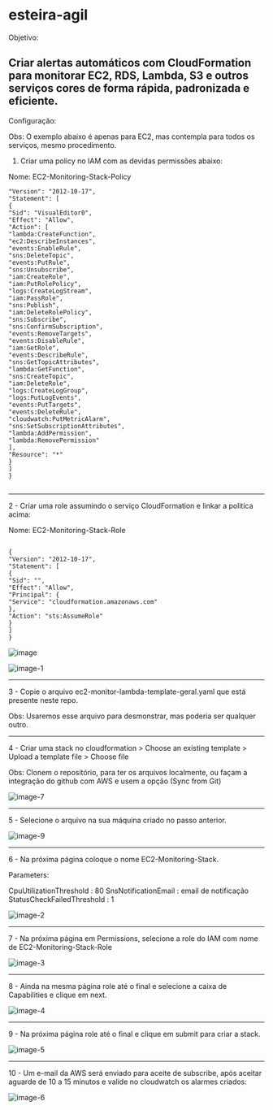# esteira-agil


Objetivo:

Criar alertas automáticos com CloudFormation para monitorar EC2, RDS, Lambda, S3  e outros serviços cores de forma rápida, padronizada e eficiente.
--------------------------------------------------------------------------------------------------------------------------------------------------------------

Configuração:

Obs: O exemplo abaixo é apenas para EC2, mas contempla para todos os serviços, mesmo procedimento.

1. Criar uma policy no IAM com as devidas permissões abaixo:

Nome: EC2-Monitoring-Stack-Policy

```{
"Version": "2012-10-17",
"Statement": [
{
"Sid": "VisualEditor0",
"Effect": "Allow",
"Action": [
"lambda:CreateFunction",
"ec2:DescribeInstances",
"events:EnableRule",
"sns:DeleteTopic",
"events:PutRule",
"sns:Unsubscribe",
"iam:CreateRole",
"iam:PutRolePolicy",
"logs:CreateLogStream",
"iam:PassRole",
"sns:Publish",
"iam:DeleteRolePolicy",
"sns:Subscribe",
"sns:ConfirmSubscription",
"events:RemoveTargets",
"events:DisableRule",
"iam:GetRole",
"events:DescribeRule",
"sns:GetTopicAttributes",
"lambda:GetFunction",
"sns:CreateTopic",
"iam:DeleteRole",
"logs:CreateLogGroup",
"logs:PutLogEvents",
"events:PutTargets",
"events:DeleteRule",
"cloudwatch:PutMetricAlarm",
"sns:SetSubscriptionAttributes",
"lambda:AddPermission",
"lambda:RemovePermission"
],
"Resource": "*"
}
]
}
  
```
-----------------------------------------------------------------------------------------------------------------------------------------------------------------------------------------

2 - Criar uma role assumindo o serviço CloudFormation e linkar a politíca acima:

Nome: EC2-Monitoring-Stack-Role

```

{
"Version": "2012-10-17",
"Statement": [
{
"Sid": "",
"Effect": "Allow",
"Principal": {
"Service": "cloudformation.amazonaws.com"
},
"Action": "sts:AssumeRole"
}
]
}
```
![image](https://github.com/user-attachments/assets/df6b8b3f-c920-4779-89ed-611ec3c8a6df)

![image-1](https://github.com/user-attachments/assets/31864d4a-bd90-4c32-b74f-686f0e4e11b2)

____________________________________________________________________________________________________________________________________________________________________________________________

3 - Copie o arquivo ec2-monitor-lambda-template-geral.yaml que está presente neste repo.

Obs: Usaremos esse arquivo para desmonstrar, mas poderia ser qualquer outro.

____________________________________________________________________________________________________________________________________________________________________________________________

4 - Criar uma stack no cloudformation > Choose an existing template > Upload a template file > Choose file

Obs: Clonem o repositório, para ter os arquivos localmente, ou façam a integração do github com AWS e usem a opção (Sync from Git)

![image-7](https://github.com/user-attachments/assets/de594f19-546b-42bb-b64e-4a8805bdcb97)

--------------------------------------------------------------------------------------------------------------------------------------------------------------------------------------------

5 - Selecione o arquivo na sua máquina criado no passo anterior.

![image-9](https://github.com/user-attachments/assets/7eafd73a-fdf2-451c-a469-74820afb441d)

_____________________________________________________________________________________________________________________________________________________________________________________________

6 - Na próxima página coloque o nome EC2-Monitoring-Stack.

Parameters:

CpuUtilizationThreshold : 80
SnsNotificationEmail : email de notificação
StatusCheckFailedThreshold : 1

![image-2](https://github.com/user-attachments/assets/0e478c15-ac6e-4d2b-9511-3d6cd0393064)

---------------------------------------------------------------------------------------------------------------------------------------------------------------------------------------------

7 - Na próxima página em Permissions, selecione a role do IAM com nome de EC2-Monitoring-Stack-Role

![image-3](https://github.com/user-attachments/assets/beb17322-08b2-4436-8ea8-9ac476d8dc13)

_____________________________________________________________________________________________________________________________________________________________________________________________


8 - Ainda na mesma página role até o final e selecione a caixa de Capabilities e clique em next.

![image-4](https://github.com/user-attachments/assets/d5db45f3-39f5-458c-978d-de4e0beb2037)


______________________________________________________________________________________________________________________________________________________________________________________________



9 - Na próxima página role até o final e clique em submit para criar a stack.


![image-5](https://github.com/user-attachments/assets/08ab8564-b6b6-4def-aed0-d497db8c5539)

______________________________________________________________________________________________________________________________________________________________________________________________


 10 - Um e-mail da AWS será enviado para aceite de subscribe, após aceitar aguarde de 10 a 15 minutos e valide no cloudwatch os alarmes criados:


![image-6](https://github.com/user-attachments/assets/4087c5ff-4a6a-419f-b01d-78a99a518132)
